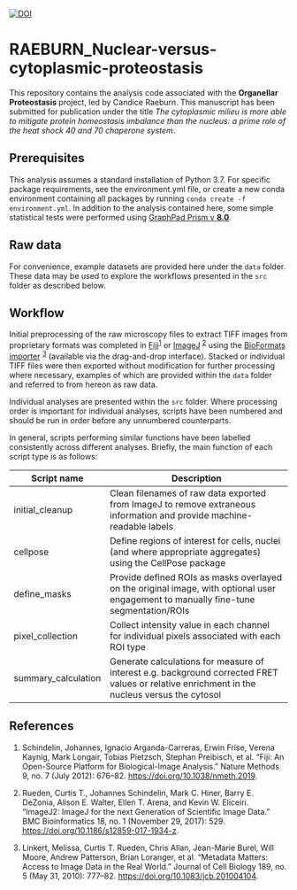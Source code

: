 
[![DOI](https://zenodo.org/badge/350563045.svg)](https://zenodo.org/badge/latestdoi/350563045)


# RAEBURN_Nuclear-versus-cytoplasmic-proteostasis

This repository contains the analysis code associated with the **Organellar Proteostasis** project, led by Candice Raeburn. This manuscript has been submitted for publication under the title *The cytoplasmic milieu is more able to mitigate protein homeostasis imbalance than the nucleus: a prime role of the heat shock 40 and 70 chaperone system*.

## Prerequisites

This analysis assumes a standard installation of Python 3.7. For specific package requirements, see the environment.yml file, or  create a new conda environment containing all packages by running ```conda create -f environment.yml```. In addition to the analysis contained here, some simple statistical tests were performed using [GraphPad Prism v **8.0**](https://www.graphpad.com/scientific-software/prism/).

## Raw data

For convenience, example datasets are provided here under the ```data``` folder. These data may be used to explore the workflows presented in the ```src``` folder as described below.

## Workflow

Initial preprocessing of the raw microscopy files to extract TIFF images from proprietary formats was completed in [Fiji][1]<sup>[1]</sup> or [ImageJ][2] <sup>[2]</sup> using the [BioFormats importer][3] <sup>[3]</sup> (available via the drag-and-drop interface). Stacked or individual TIFF files were then exported without modification for further processing where necessary, examples of which are provided within the ```data``` folder and referred to from hereon as raw data.

Individual analyses are presented within the ```src``` folder. Where processing order is important for individual analyses, scripts have been numbered and should be run in order before any unnumbered counterparts.

In general, scripts performing similar functions have been labelled consistently across different analyses. Briefly, the main function of each script type is as follows:

| Script name         | Description                                                                                                                                  |
|---------------------|----------------------------------------------------------------------------------------------------------------------------------------------|
| initial_cleanup     | Clean filenames of raw data exported from ImageJ to remove extraneous information and provide machine-readable labels                        |
| cellpose            | Define regions of interest for cells, nuclei (and where appropriate aggregates) using the CellPose package                                   |
| define_masks        | Provide defined ROIs as masks overlayed on the original image, with optional user engagement to manually fine-tune segmentation/ROIs         |
| pixel_collection    | Collect intensity value in each channel for individual pixels associated with each ROI type                                                  |
| summary_calculation | Generate calculations for measure of interest e.g. background corrected FRET values or relative enrichment in the nucleus versus the cytosol |

## References

[1]: https://imagej.net/ImageJ2

1. Schindelin, Johannes, Ignacio Arganda-Carreras, Erwin Frise, Verena Kaynig, Mark Longair, Tobias Pietzsch, Stephan Preibisch, et al. “Fiji: An Open-Source Platform for Biological-Image Analysis.” Nature Methods 9, no. 7 (July 2012): 676–82. https://doi.org/10.1038/nmeth.2019.

[2]: https://imagej.net/Fiji

2. Rueden, Curtis T., Johannes Schindelin, Mark C. Hiner, Barry E. DeZonia, Alison E. Walter, Ellen T. Arena, and Kevin W. Eliceiri. “ImageJ2: ImageJ for the next Generation of Scientific Image Data.” BMC Bioinformatics 18, no. 1 (November 29, 2017): 529. https://doi.org/10.1186/s12859-017-1934-z.

[3]: https://docs.openmicroscopy.org/bio-formats/5.8.2/users/imagej/installing.html

3. Linkert, Melissa, Curtis T. Rueden, Chris Allan, Jean-Marie Burel, Will Moore, Andrew Patterson, Brian Loranger, et al. “Metadata Matters: Access to Image Data in the Real World.” Journal of Cell Biology 189, no. 5 (May 31, 2010): 777–82. https://doi.org/10.1083/jcb.201004104.
